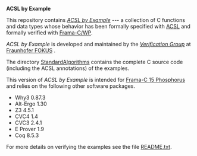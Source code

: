 

**ACSL by Example**

This repository contains
[*ACSL by Example*](https://github.com/fraunhoferfokus/acsl-by-example/blob/master/ACSL-by-Example.pdf)
--- a collection of C functions and data types whose
behavior has been formally specified
with [ACSL](https://www.frama-c.com/acsl.html) and formally verified with [Frama-C/WP](https://www.frama-c.com/wp.html).

 *ACSL by Example* is developed and maintained by the
 [*Verification Group*](https://www.fokus.fraunhofer.de/en/sqc/verification)
 at [Fraunhofer FOKUS](https://www.fokus.fraunhofer.de/en) .

The directory
[StandardAlgorithms](https://github.com/fraunhoferfokus/acsl-by-example/tree/master/StandardAlgorithms)
contains the complete C source code (including the ACSL annotations) of the examples.

This version of *ACSL by Example* is intended for
[Frama-C 15 Phosphorus](https://www.frama-c.com/download.html)
and relies on the following other software packages.

* Why3      0.87.3
* Alt-Ergo	1.30
* Z3        4.5.1
* CVC4      1.4
* CVC3      2.4.1
* E Prover	1.9
* Coq       8.5.3

For more details on verifying the examples see the file [README.txt](https://github.com/fraunhoferfokus/acsl-by-example/blob/master/StandardAlgorithms/README.txt).
